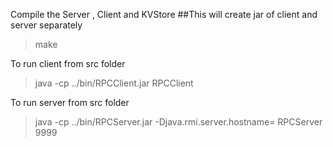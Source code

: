 Compile the Server , Client and KVStore  ##This will create jar of client and server separately
> make

To run client from src folder
> java -cp ../bin/RPCClient.jar RPCClient <ServerIPaddress>

To run server from src folder
> java -cp ../bin/RPCServer.jar -Djava.rmi.server.hostname=<ServerIPaddress> RPCServer 9999